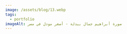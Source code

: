 ```yaml
---
image: /assets/blog/13.webp
tags:
  - portfolio
imageAlt: صورة أبراهيم جمال ببدلة - أصغر مودل في مصر
---
```

